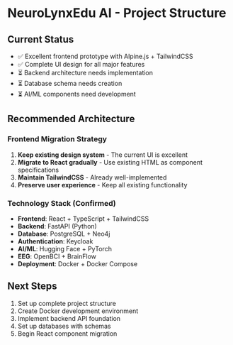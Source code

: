 # NeuroLynxEdu AI - Project Structure

## Current Status
- ✅ Excellent frontend prototype with Alpine.js + TailwindCSS
- ✅ Complete UI design for all major features
- ⏳ Backend architecture needs implementation
- ⏳ Database schema needs creation
- ⏳ AI/ML components need development

## Recommended Architecture

### Frontend Migration Strategy
1. **Keep existing design system** - The current UI is excellent
2. **Migrate to React gradually** - Use existing HTML as component specifications
3. **Maintain TailwindCSS** - Already well-implemented
4. **Preserve user experience** - Keep all existing functionality

### Technology Stack (Confirmed)
- **Frontend**: React + TypeScript + TailwindCSS
- **Backend**: FastAPI (Python)
- **Database**: PostgreSQL + Neo4j
- **Authentication**: Keycloak
- **AI/ML**: Hugging Face + PyTorch
- **EEG**: OpenBCI + BrainFlow
- **Deployment**: Docker + Docker Compose

## Next Steps
1. Set up complete project structure
2. Create Docker development environment
3. Implement backend API foundation
4. Set up databases with schemas
5. Begin React component migration